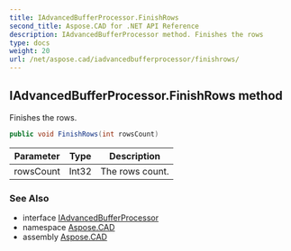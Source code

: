 ```yaml
---
title: IAdvancedBufferProcessor.FinishRows
second_title: Aspose.CAD for .NET API Reference
description: IAdvancedBufferProcessor method. Finishes the rows
type: docs
weight: 20
url: /net/aspose.cad/iadvancedbufferprocessor/finishrows/
---
```

## IAdvancedBufferProcessor.FinishRows method

Finishes the rows.

```csharp
public void FinishRows(int rowsCount)
```

| Parameter | Type | Description |
| --- | --- | --- |
| rowsCount | Int32 | The rows count. |

### See Also

* interface [IAdvancedBufferProcessor](../)
* namespace [Aspose.CAD](../../iadvancedbufferprocessor/)
* assembly [Aspose.CAD](../../../)


